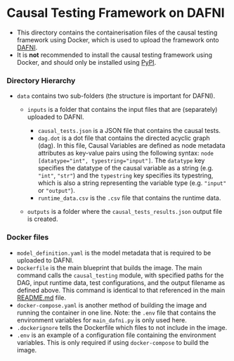 # Causal Testing Framework on DAFNI

- This directory contains the containerisation files of the causal testing framework using Docker, which is used
to upload the framework onto [DAFNI](https://www.dafni.ac.uk).
- It is **not** recommended to install the causal testing framework using Docker, and should only be installed
  using [PyPI](https://pypi.org/project/causal-testing-framework/).

### Directory Hierarchy

- `data` contains two sub-folders (the structure is important for DAFNI).
  - `inputs` is a folder that contains the input files that are (separately) uploaded to DAFNI.
    - `causal_tests.json` is a JSON file that contains the causal tests.
    - `dag.dot` is a dot file that contains the directed acyclic graph (dag). In this file, Causal Variables are defined as 
       node metadata attributes as key-value pairs using the following syntax: 
       `node [datatype="int", typestring="input"]`. The `datatype` key specifies the datatype of the causal variable
       as a string (e.g. `"int"`, `"str"`) and the `typestring` key specifies its typestring, which is also a string 
       representing the variable type (e.g. `"input"` or `"output"`).
    - `runtime_data.csv` is the `.csv` file that contains the runtime data.

  - `outputs` is a folder where the `causal_tests_results.json` output file is created.

### Docker files
- `model_definition.yaml` is the model metadata that is required to be uploaded to DAFNI.
- `Dockerfile` is the main blueprint that builds the image. The main command calls the `causal_testing` module, 
   with specified paths for the DAG, input runtime data, test configurations, and the output filename as defined above. 
   This command is identical to that referenced in the main [README.md](../README.md) file.
- `docker-compose.yaml` is another method of building the image and running the container in one line. 
   Note: the `.env` file that contains the environment variables for `main_dafni.py` is only used here.
- `.dockerignore` tells the Dockerfile which files to not include in the image.
- `.env` is an example of a configuration file containing the environment variables. This is only required
    if using `docker-compose` to build the image. 



